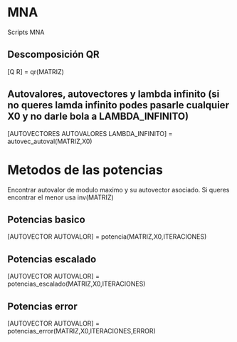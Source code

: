 # MNA
Scripts MNA

## Descomposición QR
[Q R] = qr(MATRIZ)

## Autovalores, autovectores y lambda infinito (si no queres lamda infinito podes pasarle cualquier X0 y no darle bola a LAMBDA_INFINITO)
[AUTOVECTORES AUTOVALORES LAMBDA_INFINITO] = autovec_autoval(MATRIZ,X0)

# Metodos de las potencias
Encontrar autovalor de modulo maximo y su autovector asociado. Si queres encontrar el menor usa inv(MATRIZ)

## Potencias basico

[AUTOVECTOR AUTOVALOR] = potencia(MATRIZ,X0,ITERACIONES)

## Potencias escalado

[AUTOVECTOR AUTOVALOR] = potencias_escalado(MATRIZ,X0,ITERACIONES)


## Potencias error

[AUTOVECTOR AUTOVALOR] = potencias_error(MATRIZ,X0,ITERACIONES,ERROR)
